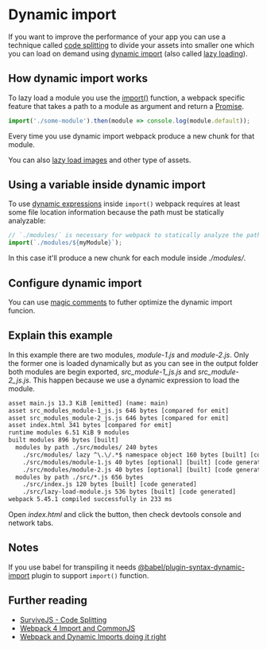 # Dynamic import

If you want to improve the performance of your app you can use a technique called [code splitting](https://webpack.js.org/glossary/#c) to divide your assets into smaller one which you can load on demand using [dynamic import](https://webpack.js.org/guides/code-splitting/#dynamic-imports) (also called [lazy loading](https://webpack.js.org/guides/lazy-loading/)).

## How dynamic import works

To lazy load a module you use the [import()](https://webpack.js.org/api/module-methods/#import-1) function, a webpack specific feature that takes a path to a module as argument and return a [Promise](https://developer.mozilla.org/en/docs/Web/JavaScript/Reference/Global_Objects/Promise).

```js
import('./some-module').then(module => console.log(module.default));
```

Every time you use dynamic import webpack produce a new chunk for that module.

You can also [lazy load images](../lazy-load-image) and other type of assets.

## Using a variable inside dynamic import

To use [dynamic expressions](https://webpack.js.org/api/module-methods/#dynamic-expressions-in-import) inside `import()` webpack requires at least some file location information because the path must be statically analyzable:

```js
// `./modules/` is necessary for webpack to statically analyze the path
import(`./modules/${myModule}`);
```

In this case it'll produce a new chunk for each module inside *./modules/*.

## Configure dynamic import

You can use [magic comments](https://webpack.js.org/api/module-methods/#magic-comments) to futher optimize the dynamic import funcion.

## Explain this example

In this example there are two modules, *module-1.js* and *module-2.js*. Only the former one is loaded dynamically but as you can see in the output folder both modules are begin exported, *src_module-1_js.js* and *src_module-2_js.js*. This happen because we use a dynamic expression to load the module.

```txt
asset main.js 13.3 KiB [emitted] (name: main)
asset src_modules_module-1_js.js 646 bytes [compared for emit]
asset src_modules_module-2_js.js 646 bytes [compared for emit]
asset index.html 341 bytes [compared for emit]
runtime modules 6.51 KiB 9 modules
built modules 896 bytes [built]
  modules by path ./src/modules/ 240 bytes
    ./src/modules/ lazy ^\.\/.*$ namespace object 160 bytes [built] [code generated]
    ./src/modules/module-1.js 40 bytes [optional] [built] [code generated]
    ./src/modules/module-2.js 40 bytes [optional] [built] [code generated]
  modules by path ./src/*.js 656 bytes
    ./src/index.js 120 bytes [built] [code generated]
    ./src/lazy-load-module.js 536 bytes [built] [code generated]
webpack 5.45.1 compiled successfully in 233 ms
```

Open *index.html* and click the button, then check devtools console and network tabs.

## Notes

If you use babel for transpiling it needs [@babel/plugin-syntax-dynamic-import](https://babeljs.io/docs/plugins/syntax-dynamic-import/) plugin to support `import()` function.

## Further reading

- [SurviveJS - Code Splitting](https://survivejs.com/webpack/building/code-splitting/)
- [Webpack 4 Import and CommonJS](https://medium.com/webpack/webpack-4-import-and-commonjs-d619d626b655)
- [Webpack and Dynamic Imports doing it right](https://medium.com/front-end-hacking/webpack-and-dynamic-impor-doing-it-right-72549ff49234)
